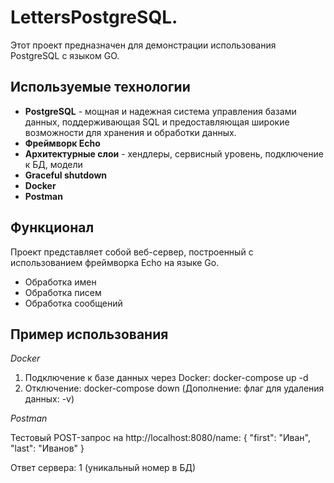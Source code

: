 # LettersPostgreSQL.

Этот проект предназначен для демонстрации использования PostgreSQL с языком GO.

## Используемые технологии
-  **PostgreSQL** - мощная и надежная система управления базами данных, поддерживающая SQL и предоставляющая широкие возможности для хранения и обработки данных.
- **Фреймворк Echo**
- **Архитектурные слои** - хендлеры, сервисный уровень, подключение к БД, модели
- **Graceful shutdown**
- **Docker**
- **Postman**


## Функционал

Проект представляет собой веб-сервер, построенный с использованием фреймворка Echo на языке Go. 
- Обработка имен
- Обработка писем
- Обработка сообщений





## Пример использования

*Docker*
1) Подключение к базе данных через Docker:
docker-compose up -d
2) Отключение:
docker-compose down (Дополнение: флаг для удаления данных: -v)

*Postman*

Тестовый POST-запрос на http://localhost:8080/name:
{
"first": "Иван",
"last": "Иванов"
}

Ответ сервера: 1 (уникальный номер в БД)



